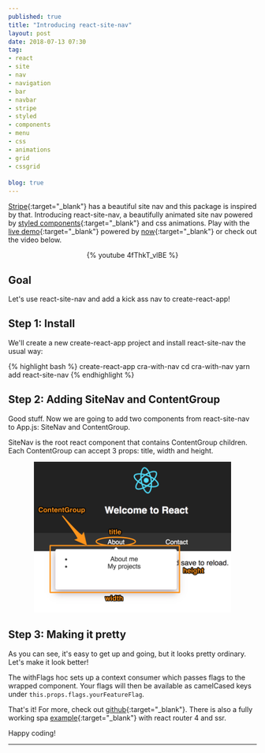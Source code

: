 ```yaml
---
published: true
title: "Introducing react-site-nav"
layout: post
date: 2018-07-13 07:30
tag:
- react
- site
- nav
- navigation
- bar
- navbar
- stripe
- styled
- components
- menu
- css
- animations
- grid
- cssgrid

blog: true
---
```


[Stripe](https://stripe.com){:target="_blank"} has a beautiful site nav and this package is inspired by that.
Introducing react-site-nav, a beautifully animated site nav powered by [styled components](https://www.styled-components.com/){:target="_blank"}
and css animations. Play with the [live demo](https://now-evztwufdfm.now.sh){:target="_blank"} powered by [now](https://zeit.co/now){:target="_blank"}
or check out the video below.

<p align="center">
{% youtube 4fThkT_vlBE %}
</p>

## Goal
Let's use react-site-nav and add a kick ass nav to create-react-app!

## Step 1: Install

We'll create a new create-react-app project and install react-site-nav the usual way:

{% highlight bash %}
create-react-app cra-with-nav
cd cra-with-nav
yarn add react-site-nav
{% endhighlight %}

## Step 2: Adding SiteNav and ContentGroup

Good stuff. Now we are going to add two components from react-site-nav to App.js: SiteNav and ContentGroup.

<script src="https://gist.github.com/yusinto/c53edbc178d9dd3289c1a80050e9f20f.js"></script>

SiteNav is the root react component that contains ContentGroup children.
Each ContentGroup can accept 3 props: title, width and height.

<p align="center">
<img src="/assets/images/react-site-nav-content-group.png" width="400"/>
</p>


## Step 3: Making it pretty

As you can see, it's easy to get up and going, but it looks pretty ordinary. Let's make it
look better!

The withFlags hoc sets up a context consumer which passes flags to the wrapped component. Your flags will then be
available as camelCased keys under `this.props.flags.yourFeatureFlag`. 

<script src="https://gist.github.com/yusinto/195df27bbba1044c3773a9c4a86db057.js"></script>

That's it! For more, check out [github](https://github.com/yusinto/ld-react){:target="_blank"}. There is also a fully
working spa [example](https://github.com/yusinto/ld-react/tree/master/example){:target="_blank"} with react router 4 and
ssr. 

Happy coding!

---------------------------------------------------------------------------------------
